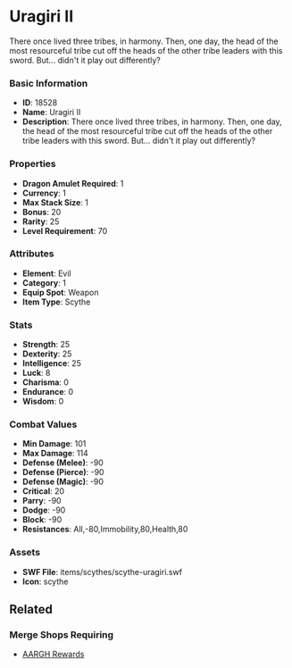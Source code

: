 # Uragiri II

There once lived three tribes, in harmony. Then, one day, the head of the most resourceful tribe cut off the heads of the other tribe leaders with this sword. But... didn't it play out differently?

### Basic Information

- **ID**: 18528
- **Name**: Uragiri II
- **Description**: There once lived three tribes, in harmony. Then, one day, the head of the most resourceful tribe cut off the heads of the other tribe leaders with this sword. But... didn&#039;t it play out differently?

### Properties

- **Dragon Amulet Required**: 1
- **Currency**: 1
- **Max Stack Size**: 1
- **Bonus**: 20
- **Rarity**: 25
- **Level Requirement**: 70

### Attributes

- **Element**: Evil
- **Category**: 1
- **Equip Spot**: Weapon
- **Item Type**: Scythe

### Stats

- **Strength**: 25
- **Dexterity**: 25
- **Intelligence**: 25
- **Luck**: 8
- **Charisma**: 0
- **Endurance**: 0
- **Wisdom**: 0

### Combat Values

- **Min Damage**: 101
- **Max Damage**: 114
- **Defense (Melee)**: -90
- **Defense (Pierce)**: -90
- **Defense (Magic)**: -90
- **Critical**: 20
- **Parry**: -90
- **Dodge**: -90
- **Block**: -90
- **Resistances**: All,-80,Immobility,80,Health,80

### Assets

- **SWF File**: items/scythes/scythe-uragiri.swf
- **Icon**: scythe

## Related

### Merge Shops Requiring

- [AARGH Rewards](../merge-shops/298-aargh-rewards.md)

